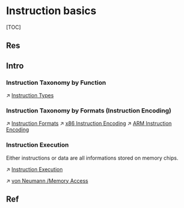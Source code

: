 # Instruction basics

[TOC]



## Res



## Intro
### Instruction Taxonomy by Function
↗ [Instruction Types](Instruction%20Types.md)


### Instruction Taxonomy by Formats (Instruction Encoding)
↗ [Instruction Formats](Instruction%20Formats.md)
↗ [x86 Instruction Encoding](../CISC/x86%20Architecture%20Family%20(80x86,%208086%20family)/x86%20Instruction%20Encoding.md)
↗ [ARM Instruction Encoding](../RISC/ARM%20Architecture%20Family/ARM%20Instruction%20Encoding.md)


### Instruction Execution
Either instructions or data are all informations stored on memory chips.

↗ [Instruction Execution](Instruction%20Execution/Instruction%20Execution.md)

↗ [von Neumann /Memory Access](../../Computer%20Microarchitectures%20(Computer%20Organization)/🧝🏻‍♀️%20von%20Neumann%20Based%20Microarchitecture/Main%20Memory/Memory%20Access.md)



## Ref

